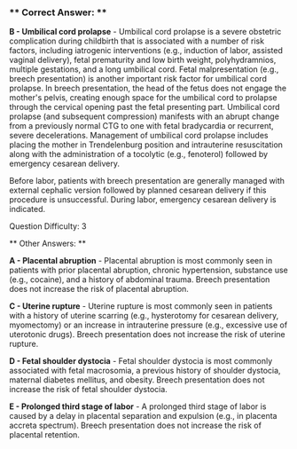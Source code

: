 ### ** Correct Answer: **

**B - Umbilical cord prolapse** - Umbilical cord prolapse is a severe obstetric complication during childbirth that is associated with a number of risk factors, including iatrogenic interventions (e.g., induction of labor, assisted vaginal delivery), fetal prematurity and low birth weight, polyhydramnios, multiple gestations, and a long umbilical cord. Fetal malpresentation (e.g., breech presentation) is another important risk factor for umbilical cord prolapse. In breech presentation, the head of the fetus does not engage the mother's pelvis, creating enough space for the umbilical cord to prolapse through the cervical opening past the fetal presenting part. Umbilical cord prolapse (and subsequent compression) manifests with an abrupt change from a previously normal CTG to one with fetal bradycardia or recurrent, severe decelerations. Management of umbilical cord prolapse includes placing the mother in Trendelenburg position and intrauterine resuscitation along with the administration of a tocolytic (e.g., fenoterol) followed by emergency cesarean delivery.

Before labor, patients with breech presentation are generally managed with external cephalic version followed by planned cesarean delivery if this procedure is unsuccessful. During labor, emergency cesarean delivery is indicated.

Question Difficulty: 3

** Other Answers: **

**A - Placental abruption** - Placental abruption is most commonly seen in patients with prior placental abruption, chronic hypertension, substance use (e.g., cocaine), and a history of abdominal trauma. Breech presentation does not increase the risk of placental abruption.

**C - Uterine rupture** - Uterine rupture is most commonly seen in patients with a history of uterine scarring (e.g., hysterotomy for cesarean delivery, myomectomy) or an increase in intrauterine pressure (e.g., excessive use of uterotonic drugs). Breech presentation does not increase the risk of uterine rupture.

**D - Fetal shoulder dystocia** - Fetal shoulder dystocia is most commonly associated with fetal macrosomia, a previous history of shoulder dystocia, maternal diabetes mellitus, and obesity. Breech presentation does not increase the risk of fetal shoulder dystocia.

**E - Prolonged third stage of labor** - A prolonged third stage of labor is caused by a delay in placental separation and expulsion (e.g., in placenta accreta spectrum). Breech presentation does not increase the risk of placental retention.


